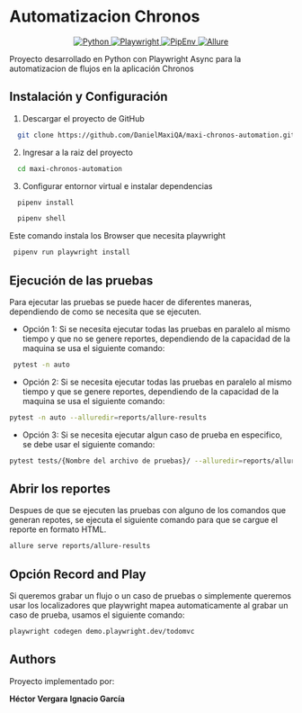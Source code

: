 
# Automatizacion Chronos
<p align="center">
        <a href="https://www.python.org/">
            <img src="https://img.shields.io/badge/Language-Python%203.12-green.svg" alt="Python">
        </a>
        <a href="https://playwright.dev/">
            <img src="https://img.shields.io/badge/Framework-Playwright-red.svg" alt="Playwright">
        </a>
        <a href="https://pipenv.pypa.io/en/latest/">
            <img src="https://img.shields.io/badge/Virtual%20Environment-PipEnv-yellow.svg" alt="PipEnv">
        </a>
         <a href="https://allurereport.org/docs/">
            <img src="https://img.shields.io/badge/Report-Allure-blue.svg" alt="Allure">
        </a>
</p>

Proyecto desarrollado en Python con Playwright Async para la automatizacion de flujos en la aplicación Chronos


## Instalación y Configuración

1. Descargar el proyecto de GitHub
```bash
  git clone https://github.com/DanielMaxiQA/maxi-chronos-automation.git
```
2. Ingresar a la raiz del proyecto
```bash
  cd maxi-chronos-automation
```
3. Configurar entornor virtual e instalar dependencias
```bash
  pipenv install
```
```bash
  pipenv shell
```
Este comando instala los Browser que necesita playwright
```bash
 pipenv run playwright install
```

## Ejecución de las pruebas
Para ejecutar las pruebas se puede hacer de diferentes maneras, dependiendo de como se necesita que se ejecuten.

- Opción 1: Si se necesita ejecutar todas las pruebas en paralelo al mismo tiempo y que no se genere reportes, dependiendo de la capacidad de la maquina se usa el siguiente comando:
```bash
 pytest -n auto
```
- Opción 2: Si se necesita ejecutar todas las pruebas en paralelo al mismo tiempo y que se genere reportes, dependiendo de la capacidad de la maquina se usa el siguiente comando:
```bash
pytest -n auto --alluredir=reports/allure-results
```
- Opción 3: Si se necesita ejecutar algun caso de prueba en especifico, se debe usar el siguiente comando:
```bash
pytest tests/{Nombre del archivo de pruebas}/ --alluredir=reports/allure-results
```

## Abrir los reportes
Despues de que se ejecuten las pruebas con alguno de los comandos que generan repotes, se ejecuta el siguiente comando para que se cargue el reporte en formato HTML.
```bash
allure serve reports/allure-results 
```

## Opción Record and Play
Si queremos grabar un flujo o un caso de pruebas o simplemente queremos usar los localizadores que playwright mapea automaticamente al grabar un caso de prueba, usamos el siguiente comando:
```bash
playwright codegen demo.playwright.dev/todomvc
```


## Authors
Proyecto implementado por:

**Héctor Vergara**
**Ignacio García**
